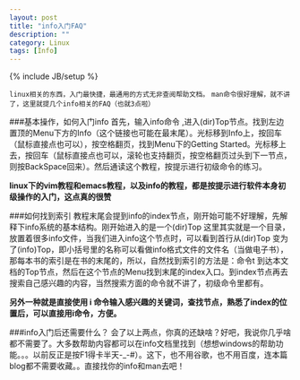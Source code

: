 ```yaml
---
layout: post
title: "info入门FAQ"
description: ""
category: Linux
tags: [Info]
---
```

{% include JB/setup %}

`linux相关的东西，入门最快捷，最通用的方式无非查阅帮助文档。`
`man命令很好理解，就不讲了，这里就提几个info相关的FAQ（也就3点啦）`

###基本操作，如何入门info
首先，输入info命令 ,进入(dir)Top节点。找到左边置顶的Menu下方的Info（这个链接也可能在最末尾）。光标移到Info上，按回车（鼠标直接点也可以），按空格翻页，找到Menu下的Getting Started。光标移上去，按回车（鼠标直接点也可以，滚轮也支持翻页，按空格翻页过头到下一节点，则按BackSpace回来）。然后通读这个教程，按提示进行初级命令的练习。

**linux下的vim教程和emacs教程，以及info的教程，都是按提示进行软件本身初级操作的入门，这点真的很赞**

###如何找到索引
教程末尾会提到info的index节点，刚开始可能不好理解，先解释下info系统的基本结构。刚开始进入的是一个(dir)Top 这里其实就是一个目录，放置着很多info文件，当我们进入info这个节点时，可以看到首行从(dir)Top 变为了(info)Top，即小括号里的名称可以看做info格式文件的文件名（当做电子书），那每本书的索引是在书的末尾的，所以，自然找到索引的方法是：命令t 到达本文档的Top节点，然后在这个节点的Menu找到末尾的index入口。到index节点再去搜索自己感兴趣的内容，当然搜索方面的命令就不讲了，初级命令里都有。

**另外一种就是直接使用 i 命令输入感兴趣的关键词，查找节点，熟悉了index的位置后，可以直接用i命令，方便。**

###info入门后还需要什么？
会了以上两点，你真的还缺啥？好吧，我说你几乎啥都不需要了。大多数帮助内容都可以在info文档里找到（想想windows的帮助功能。。。以前反正是按F1得卡半天-_-#）。这下，也不用谷歌，也不用百度，连本篇blog都不需要收藏。。直接找你的info和man去吧！